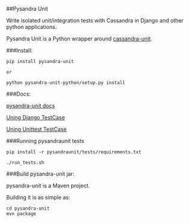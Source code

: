 ##Pysandra Unit

Write isolated unit/integration tests with Cassandra in Django and other python applications.

Pysandra Unit is a Python wrapper around [cassandra-unit](https://github.com/jsevellec/cassandra-unit).


###Install:

    pip install pysandra-unit

    or

    python pysandra-unit-python/setup.py install


###Docs:

[pysandra-unit docs](http://pythonhosted.org/pysandra-unit/)

[Uning Django TestCase](http://pythonhosted.org/pysandra-unit/modules/django.html)

[Uning Unittest TestCase](http://pythonhosted.org/pysandra-unit/modules/unittest.html)



###Running pysandraunit tests

	pip install -r pysandraunit/tests/requirements.txt

	./run_tests.sh


###Build pysandra-unit jar:

pysandra-unit is a Maven project.

Building it is as simple as:

    cd pysandra-unit
    mvn package

